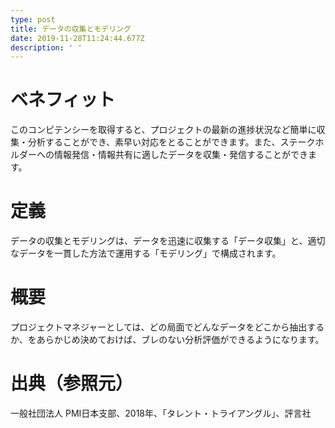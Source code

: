 ```yaml
---
type: post
title: データの収集とモデリング
date: 2019-11-28T11:24:44.677Z
description: ' '
---
```

# ベネフィット

このコンピテンシーを取得すると、プロジェクトの最新の進捗状況など簡単に収集・分析することができ、素早い対応をとることができます。また、ステークホルダーへの情報発信・情報共有に適したデータを収集・発信することができます。

# 定義

データの収集とモデリングは、データを迅速に収集する「データ収集」と、適切なデータを一貫した方法で運用する「モデリング」で構成されます。

# 概要

プロジェクトマネジャーとしては、どの局面でどんなデータをどこから抽出するか、をあらかじめ決めておけば、ブレのない分析評価ができるようになります。

# 出典（参照元）

一般社団法人 PMI日本支部、2018年、「タレント・トライアングル」、評言社

#
